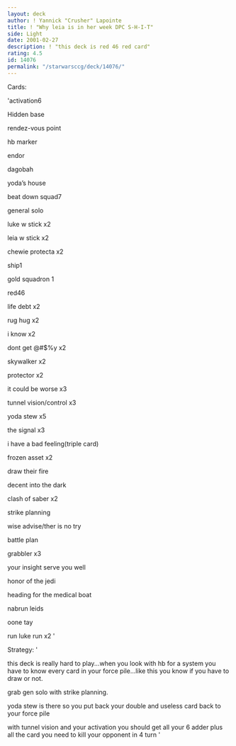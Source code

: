 ```yaml
---
layout: deck
author: ! Yannick "Crusher" Lapointe
title: ! "Why leia is in her week DPC S-H-I-T"
side: Light
date: 2001-02-27
description: ! "this deck is red 46 red card"
rating: 4.5
id: 14076
permalink: "/starwarsccg/deck/14076/"
---
```

Cards: 

'activation6

Hidden base

rendez-vous point

hb marker

endor

dagobah

yoda’s house


beat down squad7

general solo

luke w stick x2

leia w stick x2

chewie protecta x2


ship1

gold squadron 1


red46

life debt x2

rug hug x2

i know x2

dont get @#$%y x2

skywalker x2

protector x2

it could be worse x3

tunnel vision/control x3

yoda stew x5

the signal x3

i have a bad feeling(triple card)

frozen asset x2

draw their fire

decent into the dark

clash of saber x2

strike planning

wise advise/ther is no try

battle plan

grabbler x3

your insight serve you well

honor of the jedi

heading for the medical boat

nabrun leids

oone tay

run luke run x2 '

Strategy: '

this deck is really hard to play...when you look with hb for a system you have to know every card in your force pile...like this you know if you have to draw or not.

grab gen solo with strike planning.

yoda stew is there so you put back your double and useless card back to your force pile

with tunnel vision and your activation you should get all your 6 adder plus all the card you need to kill your opponent in 4 turn '
